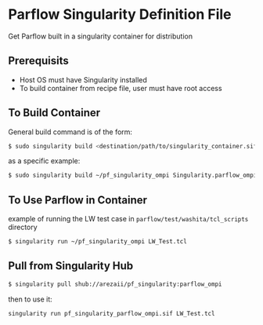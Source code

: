 # Parflow Singularity Definition File
Get Parflow built in a singularity container for distribution

## Prerequisits
- Host OS must have Singularity installed
- To build container from recipe file, user must have root access

## To Build Container
General build command is of the form:
```bash
$ sudo singularity build <destination/path/to/singularity_container.sif> <Singularity definition file>
```

as a specific example:
```bash
$ sudo singularity build ~/pf_singularity_ompi Singularity.parflow_ompi
```

## To Use Parflow in Container
example of running the LW test case in `parflow/test/washita/tcl_scripts` directory
```bash
$ singularity run ~/pf_singularity_ompi LW_Test.tcl
```

## Pull from Singularity Hub

```bash
$ singularity pull shub://arezaii/pf_singularity:parflow_ompi
```
then to use it:
```bash
singularity run pf_singularity_parflow_ompi.sif LW_Test.tcl
```
